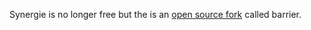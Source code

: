 Synergie is no longer free but the is an [open source fork](https://en.m.wikipedia.org/wiki/Synergy_%28software%29#See_also) called barrier.
